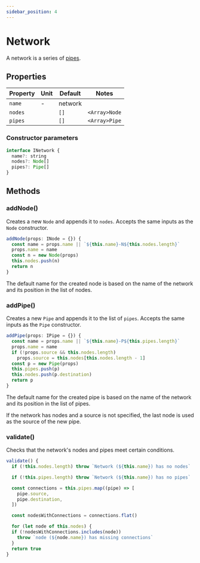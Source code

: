 ```yaml
---
sidebar_position: 4
---
```


# Network

A network is a series of [pipes](/docs/model/Pipe).

## Properties

| Property | Unit | Default | Notes         |
| -------- | ---- | ------- | ------------- |
| `name`   | -    | network |               |
| `nodes`  |      | `[]`    | `<Array>Node` |
| `pipes`  |      | `[]`    | `<Array>Pipe` |

### Constructor parameters

```js
interface INetwork {
  name?: string
  nodes?: Node[]
  pipes?: Pipe[]
}
```

## Methods

### addNode()

Creates a new `Node` and appends it to `nodes`. Accepts the same inputs as the `Node` constructor.

```js {2}
addNode(props: INode = {}) {
  const name = props.name || `${this.name}-N${this.nodes.length}`
  props.name = name
  const n = new Node(props)
  this.nodes.push(n)
  return n
}
```

The default name for the created node is based on the name of the network and its position in the list of nodes.

### addPipe()

Creates a new `Pipe` and appends it to the list of `pipes`. Accepts the same inputs as the `Pipe` constructor.

```js {2,4}
addPipe(props: IPipe = {}) {
  const name = props.name || `${this.name}-P${this.pipes.length}`
  props.name = name
  if (!props.source && this.nodes.length)
    props.source = this.nodes[this.nodes.length - 1]
  const p = new Pipe(props)
  this.pipes.push(p)
  this.nodes.push(p.destination)
  return p
}
```

The default name for the created pipe is based on the name of the network and its position in the list of pipes.

If the network has nodes and a source is not specified, the last node is used as the source of the new pipe.

### validate()

Checks that the network's nodes and pipes meet certain conditions.

```js
validate() {
  if (!this.nodes.length) throw `Network (${this.name}) has no nodes`

  if (!this.pipes.length) throw `Network (${this.name}) has no pipes`

  const connections = this.pipes.map((pipe) => [
    pipe.source,
    pipe.destination,
  ])

  const nodesWithConnections = connections.flat()

  for (let node of this.nodes) {
  if (!nodesWithConnections.includes(node))
    throw `node (${node.name}) has missing connections`
  }
  return true
}
```

